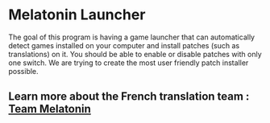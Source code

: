 # Melatonin Launcher

The goal of this program is having a game launcher that can automatically detect games installed on your computer and install patches (such as translations) on it. You should be able to enable or disable patches with only one switch. We are trying to create the most user friendly patch installer possible.

## Learn more about the French translation team : [Team Melatonin](https://team-melatonin.fr/)
